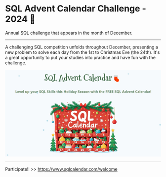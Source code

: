 # SQL Advent Calendar Challenge - 2024 🎄

Annual SQL challenge that appears in the month of December.

---------------------------
A challenging SQL competition unfolds throughout December, presenting a new problem to solve each day from the 1st to Christmas Eve (the 24th). It's a great opportunity to put your studies into practice and have fun with the challenge.

![Calendar](SQL_Advent_Calendar.jpeg)

---------------
Participate!! >> https://www.sqlcalendar.com/welcome
